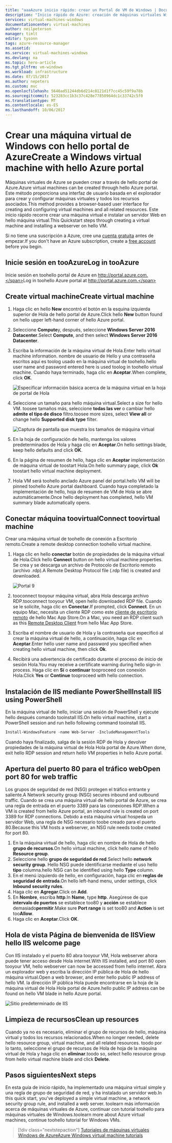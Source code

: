 ```yaml
---
title: "aaaAzure inicio rápido: crear un Portal de VM de Windows | Documentos de Microsoft"
description: "Inicio rápido de Azure: creación de máquinas virtuales Windows con el Portal"
services: virtual-machines-windows
documentationcenter: virtual-machines
author: neilpeterson
manager: timlt
editor: tysonn
tags: azure-resource-manager
ms.assetid: 
ms.service: virtual-machines-windows
ms.devlang: na
ms.topic: hero-article
ms.tgt_pltfrm: vm-windows
ms.workload: infrastructure
ms.date: 07/15/2017
ms.author: nepeters
ms.custom: mvc
ms.openlocfilehash: 5646ad51244db6d214c0121d1f7cc45c59f9a78b
ms.sourcegitcommit: 523283cc1b3c37c428e77850964dc1c33742c5f0
ms.translationtype: MT
ms.contentlocale: es-ES
ms.lasthandoff: 10/06/2017
---
```

# <a name="create-a-windows-virtual-machine-with-hello-azure-portal"></a><span data-ttu-id="f4024-103">Crear una máquina virtual de Windows con hello portal de Azure</span><span class="sxs-lookup"><span data-stu-id="f4024-103">Create a Windows virtual machine with hello Azure portal</span></span>

<span data-ttu-id="f4024-104">Máquinas virtuales de Azure se pueden crear a través de hello portal de Azure.</span><span class="sxs-lookup"><span data-stu-id="f4024-104">Azure virtual machines can be created through hello Azure portal.</span></span> <span data-ttu-id="f4024-105">Este método proporciona una interfaz de usuario basada en el explorador para crear y configurar máquinas virtuales y todos los recursos asociados.</span><span class="sxs-lookup"><span data-stu-id="f4024-105">This method provides a browser-based user interface for creating and configuring virtual machines and all related resources.</span></span> <span data-ttu-id="f4024-106">Este inicio rápido recorre crear una máquina virtual e instalar un servidor Web en hello máquina virtual.</span><span class="sxs-lookup"><span data-stu-id="f4024-106">This Quickstart steps through creating a virtual machine and installing a webserver on hello VM.</span></span>

<span data-ttu-id="f4024-107">Si no tiene una suscripción a Azure, cree una [cuenta gratuita](https://azure.microsoft.com/free/?WT.mc_id=A261C142F) antes de empezar.</span><span class="sxs-lookup"><span data-stu-id="f4024-107">If you don't have an Azure subscription, create a [free account](https://azure.microsoft.com/free/?WT.mc_id=A261C142F) before you begin.</span></span>

## <a name="log-in-tooazure"></a><span data-ttu-id="f4024-108">Inicie sesión en tooAzure</span><span class="sxs-lookup"><span data-stu-id="f4024-108">Log in tooAzure</span></span>

<span data-ttu-id="f4024-109">Inicie sesión en toohello portal de Azure en http://portal.azure.com.</span><span class="sxs-lookup"><span data-stu-id="f4024-109">Log in toohello Azure portal at http://portal.azure.com.</span></span>

## <a name="create-virtual-machine"></a><span data-ttu-id="f4024-110">Create virtual machine</span><span class="sxs-lookup"><span data-stu-id="f4024-110">Create virtual machine</span></span>

1. <span data-ttu-id="f4024-111">Haga clic en hello **New** encontró el botón en la esquina izquierda superior de Hola de hello portal de Azure.</span><span class="sxs-lookup"><span data-stu-id="f4024-111">Click hello **New** button found on hello upper left-hand corner of hello Azure portal.</span></span>

2. <span data-ttu-id="f4024-112">Seleccione **Compute**y, después, seleccione **Windows Server 2016 Datacenter**.</span><span class="sxs-lookup"><span data-stu-id="f4024-112">Select **Compute**, and then select **Windows Server 2016 Datacenter**.</span></span> 

3. <span data-ttu-id="f4024-113">Escriba la información de la máquina virtual de Hola.</span><span class="sxs-lookup"><span data-stu-id="f4024-113">Enter hello virtual machine information.</span></span> <span data-ttu-id="f4024-114">nombre de usuario de Hello y una contraseña escritos aquí es toolog usado en la máquina virtual de toohello.</span><span class="sxs-lookup"><span data-stu-id="f4024-114">hello user name and password entered here is used toolog in toohello virtual machine.</span></span> <span data-ttu-id="f4024-115">Cuando haya terminado, haga clic en **Aceptar**.</span><span class="sxs-lookup"><span data-stu-id="f4024-115">When complete, click **OK**.</span></span>

    ![Especificar información básica acerca de la máquina virtual en la hoja de portal de Hola](./media/quick-create-portal/create-windows-vm-portal-basic-blade.png)  

4. <span data-ttu-id="f4024-117">Seleccione un tamaño para hello máquina virtual.</span><span class="sxs-lookup"><span data-stu-id="f4024-117">Select a size for hello VM.</span></span> <span data-ttu-id="f4024-118">toosee tamaños más, seleccione **todas las ver** o cambiar hello **admite el tipo de disco** filtro.</span><span class="sxs-lookup"><span data-stu-id="f4024-118">toosee more sizes, select **View all** or change hello **Supported disk type** filter.</span></span> 

    ![Captura de pantalla que muestra los tamaños de máquina virtual](./media/quick-create-portal/create-windows-vm-portal-sizes.png)  

5. <span data-ttu-id="f4024-120">En la hoja de configuración de hello, mantenga los valores predeterminados de Hola y haga clic en **Aceptar**.</span><span class="sxs-lookup"><span data-stu-id="f4024-120">On hello settings blade, keep hello defaults and click **OK**.</span></span>

6. <span data-ttu-id="f4024-121">En la página de resumen de hello, haga clic en **Aceptar** implementación de máquina virtual de toostart Hola.</span><span class="sxs-lookup"><span data-stu-id="f4024-121">On hello summary page, click **Ok** toostart hello virtual machine deployment.</span></span>

7. <span data-ttu-id="f4024-122">Hola VM será toohello anclado Azure panel del portal.</span><span class="sxs-lookup"><span data-stu-id="f4024-122">hello VM will be pinned toohello Azure portal dashboard.</span></span> <span data-ttu-id="f4024-123">Cuando haya completado la implementación de hello, hoja de resumen de VM de Hola se abre automáticamente.</span><span class="sxs-lookup"><span data-stu-id="f4024-123">Once hello deployment has completed, hello VM summary blade automatically opens.</span></span>


## <a name="connect-toovirtual-machine"></a><span data-ttu-id="f4024-124">Conectar máquina toovirtual</span><span class="sxs-lookup"><span data-stu-id="f4024-124">Connect toovirtual machine</span></span>

<span data-ttu-id="f4024-125">Crear una máquina virtual de toohello de conexión a Escritorio remoto.</span><span class="sxs-lookup"><span data-stu-id="f4024-125">Create a remote desktop connection toohello virtual machine.</span></span>

1. <span data-ttu-id="f4024-126">Haga clic en hello **conectar** botón de propiedades de la máquina virtual de Hola.</span><span class="sxs-lookup"><span data-stu-id="f4024-126">Click hello **Connect** button on hello virtual machine properties.</span></span> <span data-ttu-id="f4024-127">Se crea y se descarga un archivo de Protocolo de Escritorio remoto (archivo .rdp).</span><span class="sxs-lookup"><span data-stu-id="f4024-127">A Remote Desktop Protocol file (.rdp file) is created and downloaded.</span></span>

    ![Portal 9](./media/quick-create-portal/quick-create-portal/portal-quick-start-9.png) 

2. <span data-ttu-id="f4024-129">tooconnect tooyour máquina virtual, abra Hola descarga archivo RDP.</span><span class="sxs-lookup"><span data-stu-id="f4024-129">tooconnect tooyour VM, open hello downloaded RDP file.</span></span> <span data-ttu-id="f4024-130">Cuando se le solicite, haga clic en **Conectar**.</span><span class="sxs-lookup"><span data-stu-id="f4024-130">If prompted, click **Connect**.</span></span> <span data-ttu-id="f4024-131">En un equipo Mac, necesita un cliente RDP como este [cliente de escritorio remoto](https://itunes.apple.com/us/app/microsoft-remote-desktop/id715768417?mt=12) de hello Mac App Store.</span><span class="sxs-lookup"><span data-stu-id="f4024-131">On a Mac, you need an RDP client such as this [Remote Desktop Client](https://itunes.apple.com/us/app/microsoft-remote-desktop/id715768417?mt=12) from hello Mac App Store.</span></span>

3. <span data-ttu-id="f4024-132">Escriba el nombre de usuario de Hola y la contraseña que especificó al crear la máquina virtual de hello, a continuación, haga clic en **Aceptar**.</span><span class="sxs-lookup"><span data-stu-id="f4024-132">Enter hello user name and password you specified when creating hello virtual machine, then click **Ok**.</span></span>

4. <span data-ttu-id="f4024-133">Recibirá una advertencia de certificado durante el proceso de inicio de sesión Hola.</span><span class="sxs-lookup"><span data-stu-id="f4024-133">You may receive a certificate warning during hello sign-in process.</span></span> <span data-ttu-id="f4024-134">Haga clic en **Sí** o **continuar** tooproceed con conexión Hola.</span><span class="sxs-lookup"><span data-stu-id="f4024-134">Click **Yes** or **Continue** tooproceed with hello connection.</span></span>


## <a name="install-iis-using-powershell"></a><span data-ttu-id="f4024-135">Instalación de IIS mediante PowerShell</span><span class="sxs-lookup"><span data-stu-id="f4024-135">Install IIS using PowerShell</span></span>

<span data-ttu-id="f4024-136">En la máquina virtual de hello, iniciar una sesión de PowerShell y ejecute hello después comando tooinstall IIS.</span><span class="sxs-lookup"><span data-stu-id="f4024-136">On hello virtual machine, start a PowerShell session and run hello following command tooinstall IIS.</span></span>

```powershell
Install-WindowsFeature -name Web-Server -IncludeManagementTools
```

<span data-ttu-id="f4024-137">Cuando haya finalizado, salga de la sesión RDP de Hola y devolver propiedades de la máquina virtual de Hola Hola portal de Azure.</span><span class="sxs-lookup"><span data-stu-id="f4024-137">When done, exit hello RDP session and return hello VM properties in hello Azure portal.</span></span>

## <a name="open-port-80-for-web-traffic"></a><span data-ttu-id="f4024-138">Apertura del puerto 80 para el tráfico web</span><span class="sxs-lookup"><span data-stu-id="f4024-138">Open port 80 for web traffic</span></span> 

<span data-ttu-id="f4024-139">Los grupos de seguridad de red (NSG) protegen el tráfico entrante y saliente.</span><span class="sxs-lookup"><span data-stu-id="f4024-139">A Network security group (NSG) secures inbound and outbound traffic.</span></span> <span data-ttu-id="f4024-140">Cuando se crea una máquina virtual de hello portal de Azure, se crea una regla de entrada en el puerto 3389 para las conexiones RDP.</span><span class="sxs-lookup"><span data-stu-id="f4024-140">When a VM is created from hello Azure portal, an inbound rule is created on port 3389 for RDP connections.</span></span> <span data-ttu-id="f4024-141">Debido a esta máquina virtual hospeda un servidor Web, una regla de NSG necesario toobe creado para el puerto 80.</span><span class="sxs-lookup"><span data-stu-id="f4024-141">Because this VM hosts a webserver, an NSG rule needs toobe created for port 80.</span></span>

1. <span data-ttu-id="f4024-142">En la máquina virtual de hello, haga clic en nombre de Hola de hello **grupo de recursos**.</span><span class="sxs-lookup"><span data-stu-id="f4024-142">On hello virtual machine, click hello name of hello **Resource group**.</span></span>
2. <span data-ttu-id="f4024-143">Seleccione hello **grupo de seguridad de red**.</span><span class="sxs-lookup"><span data-stu-id="f4024-143">Select hello **network security group**.</span></span> <span data-ttu-id="f4024-144">Hello NSG puede identificarse mediante el uso hello **tipo** columna.</span><span class="sxs-lookup"><span data-stu-id="f4024-144">hello NSG can be identified using hello **Type** column.</span></span> 
3. <span data-ttu-id="f4024-145">En el menú izquierdo de hello, en configuración, haga clic en **reglas de seguridad de entrada**.</span><span class="sxs-lookup"><span data-stu-id="f4024-145">On hello left-hand menu, under settings, click **Inbound security rules**.</span></span>
4. <span data-ttu-id="f4024-146">Haga clic en **Agregar**.</span><span class="sxs-lookup"><span data-stu-id="f4024-146">Click on **Add**.</span></span>
5. <span data-ttu-id="f4024-147">En **Nombre**, escriba **http**.</span><span class="sxs-lookup"><span data-stu-id="f4024-147">In **Name**, type **http**.</span></span> <span data-ttu-id="f4024-148">Asegúrese de que **intervalo de puertos** se establece too80 y **acción** se establece demasiado**permitir**.</span><span class="sxs-lookup"><span data-stu-id="f4024-148">Make sure **Port range** is set too80 and **Action** is set too**Allow**.</span></span> 
6. <span data-ttu-id="f4024-149">Haga clic en **Aceptar**.</span><span class="sxs-lookup"><span data-stu-id="f4024-149">Click **OK**.</span></span>


## <a name="view-hello-iis-welcome-page"></a><span data-ttu-id="f4024-150">Hola de vista Página de bienvenida de IIS</span><span class="sxs-lookup"><span data-stu-id="f4024-150">View hello IIS welcome page</span></span>

<span data-ttu-id="f4024-151">Con IIS instalado y el puerto 80 abra tooyour VM, Hola webserver ahora puede tener acceso desde Hola internet.</span><span class="sxs-lookup"><span data-stu-id="f4024-151">With IIS installed, and port 80 open tooyour VM, hello webserver can now be accessed from hello internet.</span></span> <span data-ttu-id="f4024-152">Abra un explorador web y escriba la dirección IP pública de Hola de hello máquina virtual.</span><span class="sxs-lookup"><span data-stu-id="f4024-152">Open a web browser, and enter hello public IP address of hello VM.</span></span> <span data-ttu-id="f4024-153">la dirección IP pública Hola puede encontrarse en la hoja de la máquina virtual de Hola Hola portal de Azure.</span><span class="sxs-lookup"><span data-stu-id="f4024-153">hello public IP address can be found on hello VM blade in hello Azure portal.</span></span>

![Sitio predeterminado de IIS](./media/quick-create-powershell/default-iis-website.png) 

## <a name="clean-up-resources"></a><span data-ttu-id="f4024-155">Limpieza de recursos</span><span class="sxs-lookup"><span data-stu-id="f4024-155">Clean up resources</span></span>

<span data-ttu-id="f4024-156">Cuando ya no es necesario, eliminar el grupo de recursos de hello, máquina virtual y todos los recursos relacionados.</span><span class="sxs-lookup"><span data-stu-id="f4024-156">When no longer needed, delete hello resource group, virtual machine, and all related resources.</span></span> <span data-ttu-id="f4024-157">toodo por lo tanto, seleccione el grupo de recursos de Hola de hoja de la máquina virtual de Hola y haga clic en **eliminar**.</span><span class="sxs-lookup"><span data-stu-id="f4024-157">toodo so, select hello resource group from hello virtual machine blade and click **Delete**.</span></span>

## <a name="next-steps"></a><span data-ttu-id="f4024-158">Pasos siguientes</span><span class="sxs-lookup"><span data-stu-id="f4024-158">Next steps</span></span>

<span data-ttu-id="f4024-159">En esta guía de inicio rápido, ha implementado una máquina virtual simple y una regla de grupo de seguridad de red, y ha instalado un servidor web.</span><span class="sxs-lookup"><span data-stu-id="f4024-159">In this quick start, you’ve deployed a simple virtual machine, a network security group rule, and installed a web server.</span></span> <span data-ttu-id="f4024-160">toolearn más información acerca de máquinas virtuales de Azure, continuar con tutorial toohello para máquinas virtuales de Windows.</span><span class="sxs-lookup"><span data-stu-id="f4024-160">toolearn more about Azure virtual machines, continue toohello tutorial for Windows VMs.</span></span>

> [!div class="nextstepaction"]
> [<span data-ttu-id="f4024-161">Tutoriales de máquinas virtuales Windows de Azure</span><span class="sxs-lookup"><span data-stu-id="f4024-161">Azure Windows virtual machine tutorials</span></span>](./tutorial-manage-vm.md)
